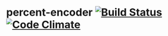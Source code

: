 # percent-encoder [![Build Status](https://travis-ci.org/ileri/percent-encoder.svg?branch=master)](https://travis-ci.org/ileri/percent-encoder) [![Code Climate](https://codeclimate.com/github/ileri/percent-encoder/badges/gpa.svg)](https://codeclimate.com/github/ileri/percent-encoder)
